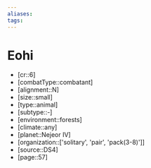 ```yaml
---
aliases: 
tags: 
---
```


# Eohi

- [cr::6]
- [combatType::combatant]
- [alignment::N]
- [size::small]
- [type::animal]
- [subtype::-]
- [environment::forests]
- [climate::any]
- [planet::Nejeor IV]
- [organization::['solitary', 'pair', 'pack(3-8)']]
- [source::DS4]
- [page::57]
